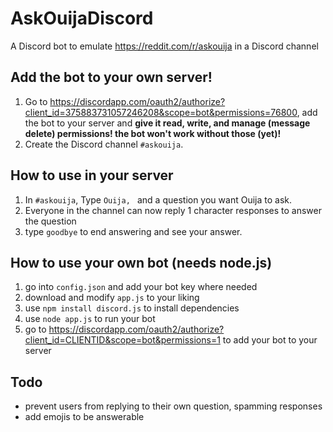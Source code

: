 # AskOuijaDiscord
A Discord bot to emulate https://reddit.com/r/askouija in a Discord channel
## Add the bot to your own server!
1. Go to https://discordapp.com/oauth2/authorize?client_id=375883731057246208&scope=bot&permissions=76800, add the bot to your server and **give it read, write, and manage (message delete) permissions! the bot won't work without those (yet)!**
2. Create the Discord channel `#askouija`.
## How to use in your server
1. In `#askouija`, Type `Ouija, ` and a question you want Ouija to ask.
2. Everyone in the channel can now reply 1 character responses to answer the question
3. type `goodbye` to end answering and see your answer.
## How to use your own bot (needs node.js)
1. go into `config.json` and add your bot key where needed
2. download and modify `app.js` to your liking
3. use `npm install discord.js` to install dependencies
4. use `node app.js` to run your bot
5. go to https://discordapp.com/oauth2/authorize?client_id=CLIENTID&scope=bot&permissions=1 to add your bot to your server
## Todo
* prevent users from replying to their own question, spamming responses
* add emojis to be answerable

